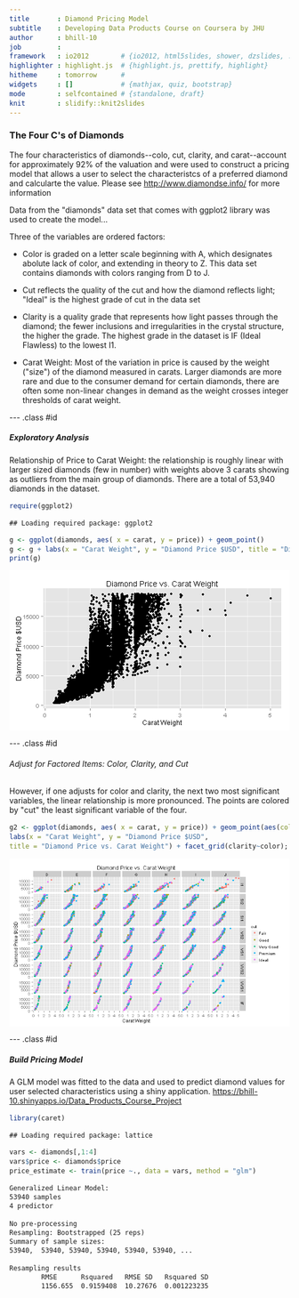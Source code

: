 ```yaml
---
title       : Diamond Pricing Model
subtitle    : Developing Data Products Course on Coursera by JHU
author      : bhill-10
job         : 
framework   : io2012        # {io2012, html5slides, shower, dzslides, ...}
highlighter : highlight.js  # {highlight.js, prettify, highlight}
hitheme     : tomorrow      # 
widgets     : []            # {mathjax, quiz, bootstrap}
mode        : selfcontained # {standalone, draft}
knit        : slidify::knit2slides
---
```


### The Four C's of Diamonds

The four characteristics of diamonds--colo, cut, clarity, and carat--account for approximately 92% of the valuation and were used to construct a pricing model that allows a user to select the characteristcs of a preferred diamond and calcularte the value.  Please see http://www.diamondse.info/ for more information

Data from the "diamonds" data set that comes with ggplot2 library was used to create the model...

Three of the variables are ordered factors:

- Color is graded on a letter scale beginning with A, which designates abolute lack of color, and extending in theory to Z.  This data set contains diamonds with colors ranging from D to J.

- Cut reflects the quality of the cut and how the diamond reflects light; "Ideal" is the highest grade of cut in the data set

- Clarity is a quality grade that represents how light passes through the diamond; the fewer inclusions and irregularities in the crystal structure, the higher the grade.  The highest grade in the dataset is IF (Ideal Flawless) to the lowest I1.

- Carat Weight: Most of the variation in price is caused by the weight ("size") of the diamond measured in carats.  Larger diamonds are more rare and due to the consumer demand for certain diamonds, there are often some non-linear changes in demand as the weight crosses integer thresholds of carat weight.


--- .class #id 

##### Exploratory Analysis

Relationship of Price to Carat Weight: the relationship is roughly linear with larger sized diamonds (few in number) with weights above 3 carats showing as outliers from the main group of diamonds.  There are a total of 53,940 diamonds in the dataset.


```r
require(ggplot2)
```

```
## Loading required package: ggplot2
```

```r
g <- ggplot(diamonds, aes( x = carat, y = price)) + geom_point()
g <- g + labs(x = "Carat Weight", y = "Diamond Price $USD", title = "Diamond Price vs. Carat Weight") 
print(g)
```

<img src="assets/fig/price_vs_carat-1.png" title="plot of chunk price_vs_carat" alt="plot of chunk price_vs_carat" style="display: block; margin: auto;" />

--- .class #id 

###### Adjust for Factored Items: Color, Clarity, and Cut
However, if one adjusts for color and clarity, the next two most significant variables, the linear relationship is more pronounced. The points are colored by "cut" the least significant variable of the four.

```r
g2 <- ggplot(diamonds, aes( x = carat, y = price)) + geom_point(aes(color = cut)) +
labs(x = "Carat Weight", y = "Diamond Price $USD", 
title = "Diamond Price vs. Carat Weight") + facet_grid(clarity~color); print(g2)
```

<img src="assets/fig/price_carat_adjforcutandcolor-1.png" title="plot of chunk price_carat_adjforcutandcolor" alt="plot of chunk price_carat_adjforcutandcolor" style="display: block; margin: auto;" />

--- .class #id

##### Build Pricing Model

A GLM model was fitted to the data and used to predict diamond values for user selected characteristics using a shiny application.      https://bhill-10.shinyapps.io/Data_Products_Course_Project


```r
library(caret)
```

```
## Loading required package: lattice
```

```r
vars <- diamonds[,1:4]
vars$price <- diamonds$price
price_estimate <- train(price ~., data = vars, method = "glm")
```

```
Generalized Linear Model:
53940 samples
4 predictor

No pre-processing
Resampling: Bootstrapped (25 reps) 
Summary of sample sizes: 
53940,  53940, 53940, 53940, 53940, 53940, ... 

Resampling results
        RMSE      Rsquared   RMSE SD   Rsquared SD
        1156.655  0.9159408  10.27676  0.001223235
```

